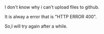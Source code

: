 I don't know why i can't upload files to github.

It is alway a error that is "HTTP ERROR 400".

So,I will try again after a while.
